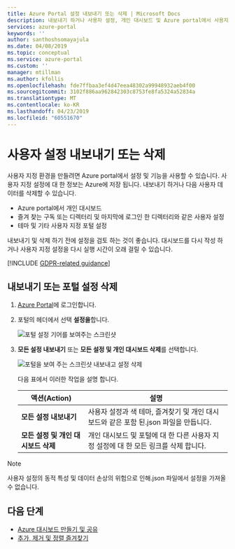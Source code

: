 ```yaml
---
title: Azure Portal 설정 내보내기 또는 삭제 | Microsoft Docs
description: 내보내기 하거나 사용자 설정, 개인 대시보드 및 Azure portal에서 사용자 지정 설정을 삭제 하는 방법에 대해 알아봅니다.
services: azure-portal
keywords: ''
author: santhoshsomayajula
ms.date: 04/08/2019
ms.topic: conceptual
ms.service: azure-portal
ms.custom: ''
manager: mtillman
ms.author: kfollis
ms.openlocfilehash: fde7ffbaa3ef4d47eea48302a99948932aeb4f00
ms.sourcegitcommit: 3102f886aa962842303c8753fe8fa5324a52834a
ms.translationtype: MT
ms.contentlocale: ko-KR
ms.lasthandoff: 04/23/2019
ms.locfileid: "60551670"
---
```

# <a name="export-or-delete-user-settings"></a>사용자 설정 내보내기 또는 삭제

사용자 지정 환경을 만들려면 Azure portal에서 설정 및 기능을 사용할 수 있습니다. 사용자 지정 설정에 대 한 정보는 Azure에 저장 됩니다. 내보내기 하거나 다음 사용자 데이터를 삭제할 수 있습니다.

* Azure portal에서 개인 대시보드
* 즐겨 찾는 구독 또는 디렉터리 및 마지막에 로그인 한 디렉터리와 같은 사용자 설정
* 테마 및 기타 사용자 지정 포털 설정

내보내기 및 삭제 하기 전에 설정을 검토 하는 것이 좋습니다. 대시보드를 다시 작성 하거나 사용자 지정 설정을 다시 실행 시간이 오래 걸릴 수 있습니다.

[!INCLUDE [GDPR-related guidance](../../includes/gdpr-intro-sentence.md)]

## <a name="export-or-delete-your-portal-settings"></a>내보내기 또는 포털 설정 삭제

1. [Azure Portal](https://portal.azure.com)에 로그인합니다.
2. 포털의 헤더에서 선택 **설정을**합니다.

    ![포털 설정 기어를 보여주는 스크린샷](media/azure-portal-export-delete-settings/azure-portal-settings-icon.png)

3. **모든 설정 내보내기** 또는 **모든 설정 및 개인 대시보드 삭제**를 선택합니다.

    ![포털을 보여 주는 스크린샷 내보내고 설정 삭제](media/azure-portal-export-delete-settings/azure-portal-export-delete-settings.png)

      다음 표에서 이러한 작업을 설명 합니다.

      | 액션(Action) | 설명 |
      | --- | --- |
      | **모든 설정 내보내기** | 사용자 설정과 색 테마, 즐겨찾기 및 개인 대시보드와 같은 포함 된.json 파일을 만듭니다.|
      | **모든 설정 및 개인 대시보드 삭제** | 개인 대시보드 및 포털에 대 한 다른 사용자 지정 설정에 대 한 모든 링크를 삭제 합니다. |

> [!NOTE]
> 사용자 설정의 동적 특성 및 데이터 손상의 위험으로 인해.json 파일에서 설정을 가져올 수 없습니다.
>
>


## <a name="next-steps"></a>다음 단계

* [Azure 대시보드 만들기 및 공유](azure-portal-dashboard-share-access.md)
* [추가, 제거 및 정렬 즐겨찾기](azure-portal-add-remove-sort-favorites.md)
